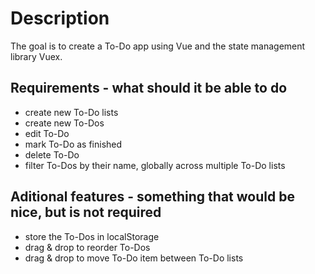 # Description

The goal is to create a To-Do app using Vue and the state management library Vuex.

## Requirements - what should it be able to do

- create new To-Do lists
- create new To-Dos
- edit To-Do
- mark To-Do as finished
- delete To-Do
- filter To-Dos by their name, globally across multiple To-Do lists

## Aditional features - something that would be nice, but is not required

- store the To-Dos in localStorage
- drag & drop to reorder To-Dos
- drag & drop to move To-Do item between To-Do lists
